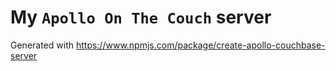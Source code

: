 # My `Apollo On The Couch` server

Generated with https://www.npmjs.com/package/create-apollo-couchbase-server
